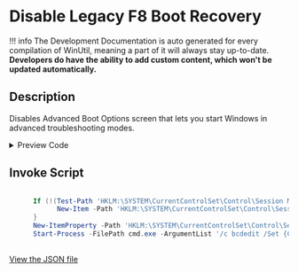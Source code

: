 ﻿# Disable Legacy F8 Boot Recovery


!!! info
     The Development Documentation is auto generated for every compilation of WinUtil, meaning a part of it will always stay up-to-date. **Developers do have the ability to add custom content, which won't be updated automatically.**


## Description

Disables Advanced Boot Options screen that lets you start Windows in advanced troubleshooting modes.

<!-- BEGIN CUSTOM CONTENT -->

<!-- END CUSTOM CONTENT -->

<details>
<summary>Preview Code</summary>

```json
{
    "Content":  "Disable Legacy F8 Boot Recovery",
    "Description":  "Disables Advanced Boot Options screen that lets you start Windows in advanced troubleshooting modes.",
    "category":  "Features",
    "panel":  "1",
    "Order":  "a019_",
    "feature":  [

                ],
    "InvokeScript":  [
                         "\r\n      If (!(Test-Path \u0027HKLM:\\SYSTEM\\CurrentControlSet\\Control\\Session Manager\\Configuration Manager\\LastKnownGood\u0027)) {\r\n            New-Item -Path \u0027HKLM:\\SYSTEM\\CurrentControlSet\\Control\\Session Manager\\Configuration Manager\\LastKnownGood\u0027 -Force | Out-Null\r\n      }\r\n      New-ItemProperty -Path \u0027HKLM:\\SYSTEM\\CurrentControlSet\\Control\\Session Manager\\Configuration Manager\\LastKnownGood\u0027 -Name \u0027Enabled\u0027 -Type DWord -Value 0 -Force\r\n      Start-Process -FilePath cmd.exe -ArgumentList \u0027/c bcdedit /Set {Current} BootMenuPolicy Standard\u0027 -Wait\r\n      "
                     ]
}
```
</details>

## Invoke Script

```powershell

      If (!(Test-Path 'HKLM:\SYSTEM\CurrentControlSet\Control\Session Manager\Configuration Manager\LastKnownGood')) {
            New-Item -Path 'HKLM:\SYSTEM\CurrentControlSet\Control\Session Manager\Configuration Manager\LastKnownGood' -Force | Out-Null
      }
      New-ItemProperty -Path 'HKLM:\SYSTEM\CurrentControlSet\Control\Session Manager\Configuration Manager\LastKnownGood' -Name 'Enabled' -Type DWord -Value 0 -Force
      Start-Process -FilePath cmd.exe -ArgumentList '/c bcdedit /Set {Current} BootMenuPolicy Standard' -Wait
      

```
<!-- BEGIN SECOND CUSTOM CONTENT -->

<!-- END SECOND CUSTOM CONTENT -->

[View the JSON file](https://github.com/ChrisTitusTech/winutil/tree/main/config/feature.json)

